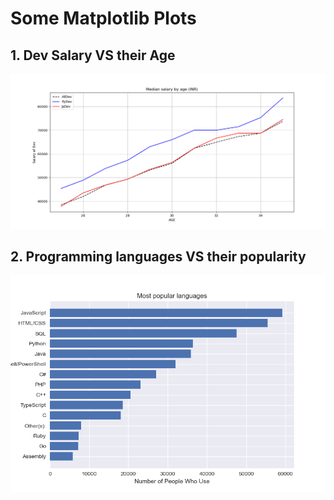 # Some Matplotlib Plots

  ## 1. Dev Salary VS their Age
  <p align="center">
   <img src="1plot.png">
  </p>
  
  ## 2. Programming languages VS their popularity
  <p align="center">
    <img src="2.Barchart.png">
  </p>
